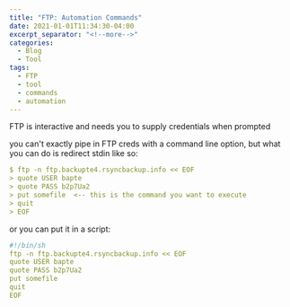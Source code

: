 ```yaml
---
title: "FTP: Automation Commands"
date: 2021-01-01T11:34:30-04:00
excerpt_separator: "<!--more-->"
categories:
  - Blog
  - Tool
tags:
  - FTP
  - tool
  - commands
  - automation
---
```



FTP is interactive and needs you to supply credentials when prompted

you can't exactly pipe in FTP creds with a command line option, but what you can do is redirect stdin like so:

```yaml
$ ftp -n ftp.backupte4.rsyncbackup.info << EOF
> quote USER bapte
> quote PASS b2p7Ua2
> put somefile  <-- this is the command you want to execute
> quit
> EOF
```

or you can put it in a script:

```yaml
#!/bin/sh
ftp -n ftp.backupte4.rsyncbackup.info << EOF
quote USER bapte
quote PASS b2p7Ua2
put somefile
quit
EOF
```
